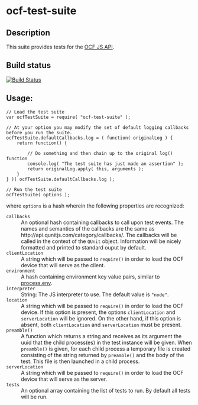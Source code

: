 # ocf-test-suite

## Description
This suite provides tests for the [OCF JS API][].

## Build status
<a href="https://travis-ci.org/gabrielschulhof/ocf-test-suite">
	<img alt="Build Status" src="https://travis-ci.org/gabrielschulhof/ocf-test-suite.svg?branch=master"></img>
</a>

## Usage:

```JS
// Load the test suite
var ocfTestSuite = require( "ocf-test-suite" );

// At your option you may modify the set of default logging callbacks before you run the suite.
ocfTestSuite.defaultCallbacks.log = ( function( originalLog ) {
	return function() {

		// Do something and then chain up to the original log() function
		console.log( "The test suite has just made an assertion" );
		return originalLog.apply( this, arguments );
	}
} )( ocfTestSuite.defaultCallbacks.log );

// Run the test suite
ocfTestSuite( options );
```

where ```options``` is a hash wherein the following properties are recognized:
<dl>

<dt><code>callbacks</code></dt>
<dd>An optional hash containing callbacks to call upon test events. The names and semantics of the callbacks are the same as http://api.qunitjs.com/category/callbacks/. The callbacks will be called in the context of the <code>QUnit</code> object. Information will be nicely formatted and printed to standard ouput by default.</dd>

<dt><code>clientLocation</code></dt>
<dd>A string which will be passed to <code>require()</code> in order to load the OCF device that will serve as the client.</dd>

<dt><code>environment</code></dt>
<dd>A hash containing environment key value pairs, similar to <a href="https://nodejs.org/api/process.html#process_process_env">process.env</a>.</dd>

<dt><code>interpreter</code></dt>
<dd>String: The JS interpreter to use. The default value is <code>"node"</code>.</dd>

<dt><code>location</code></dt>
<dd>A string which will be passed to <code>require()</code> in order to load the OCF device. If this option is present, the options <code>clientLocation</code> and 
<code>serverLocation</code> will be ignored. On the other hand, if this option is absent, both <code>clientLocation</code> and <code>serverLocation</code> must be present.</dd>

<dt><code>preamble()</code></dt>
<dd>A function which returns a string and receives as its argument the uuid that the child process(es) in the test instance will be given. When <code>preamble()</code> is given, for each child process a temporary file is created consisting of the string returned by <code>preamble()</code> and the body of the test. This file is then launched in a child process.</dd>

<dt><code>serverLocation</code></dt>
<dd>A string which will be passed to <code>require()</code> in order to load the OCF device that will serve as the server.</dd>

<dt><code>tests</code></dt>
<dd>An optional array containing the list of tests to run. By default all tests will be run.</dd>

</dl>


[OCF JS API]: https://github.com/solettaproject/soletta/blob/v1_beta19/doc/js-spec/oic.md
